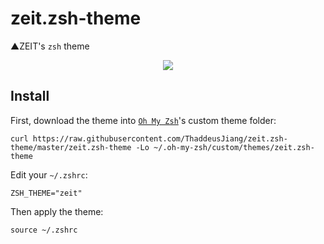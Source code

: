 # zeit.zsh-theme

▲ZEIT's `zsh` theme

<p align="center">
  <img src="https://raw.githubusercontent.com/zeit/zeit.zsh-theme/master/screenshot.png?v=2">
</p>

## Install

First, download the theme into [`Oh My Zsh`](https://github.com/robbyrussell/oh-my-zsh)'s custom theme folder:

```
curl https://raw.githubusercontent.com/ThaddeusJiang/zeit.zsh-theme/master/zeit.zsh-theme -Lo ~/.oh-my-zsh/custom/themes/zeit.zsh-theme
```

Edit your `~/.zshrc`:

```
ZSH_THEME="zeit"
```

Then apply the theme:

```
source ~/.zshrc
```
